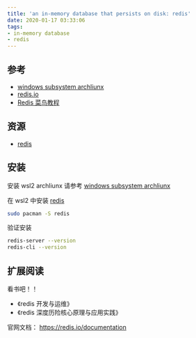 ```yaml
---
title: 'an in-memory database that persists on disk: redis'
date: 2020-01-17 03:33:06
tags:
- in-memory database
- redis
---
```

[redis]: https://github.com/antirez/redis
[redis.io]: https://redis.io/
[Redis 菜鸟教程]: https://www.runoob.com/redis/redis-tutorial.html
[windows subsystem archliunx]: https://floatsyi.com/2020/01/17/windows-subsystem-archliunx/

## 参考
- [windows subsystem archliunx][]
- [redis.io][]
- [Redis 菜鸟教程][]


## 资源
- [redis][]

<!-- more -->

## 安装
安装 wsl2 archliunx
请参考  [windows subsystem archliunx][]

在 wsl2 中安装 [redis][]
```bash
sudo pacman -S redis
```

验证安装
```bash
redis-server --version
redis-cli --version
```

## 扩展阅读
看书吧！！
- 《redis 开发与运维》
- 《redis 深度历险核心原理与应用实践》

官网文档： https://redis.io/documentation
